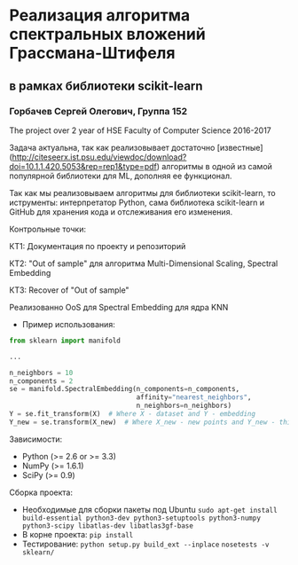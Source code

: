 # Реализация алгоритма спектральных вложений Грассмана-Штифеля
## в рамках библиотеки scikit-learn
### Горбачев Сергей Олегович, Группа 152
The project over 2 year of HSE Faculty of Computer Science 2016-2017

Задача актуальна, так как реализовывает достаточно [извеcтные] (http://citeseerx.ist.psu.edu/viewdoc/download?doi=10.1.1.420.5053&rep=rep1&type=pdf) алгоритмы в одной из самой популярной библиотеки для ML, дополняя ее функционал.

Так как мы реализовываем алгоритмы для библиотеки scikit-learn, то иструменты: интерпретатор Python, сама библиотека scikit-learn и GitHub для хранения кода и отслеживания его изменения.

Контрольные точки:

КТ1: Документация по проекту и репозиторий

КТ2: "Out of sample" для алгоритма Multi-Dimensional Scaling, Spectral Embedding

КТ3: Recover of "Out of sample"

Реализованно OoS для Spectral Embedding для ядра KNN

* Пример использования:

```python
from sklearn import manifold

...

n_neighbors = 10
n_components = 2
se = manifold.SpectralEmbedding(n_components=n_components,
                                affinity="nearest_neighbors",
                                n_neighbors=n_neighbors)
Y = se.fit_transform(X)  # Where X - dataset and Y - embedding
Y_new = se.transform(X_new)  # Where X_new - new points and Y_new - thier embedding
```

Зависимости:

- Python (>= 2.6 or >= 3.3)
- NumPy (>= 1.6.1)
- SciPy (>= 0.9)

Сборка проекта:

- Необходимые для сборки пакеты под Ubuntu
  `sudo apt-get install build-essential python3-dev python3-setuptools python3-numpy python3-scipy libatlas-dev libatlas3gf-base`
- В корне проекта:
  `pip install`
- Тестирование:
  `python setup.py build_ext --inplace`
  `nosetests -v sklearn/`
